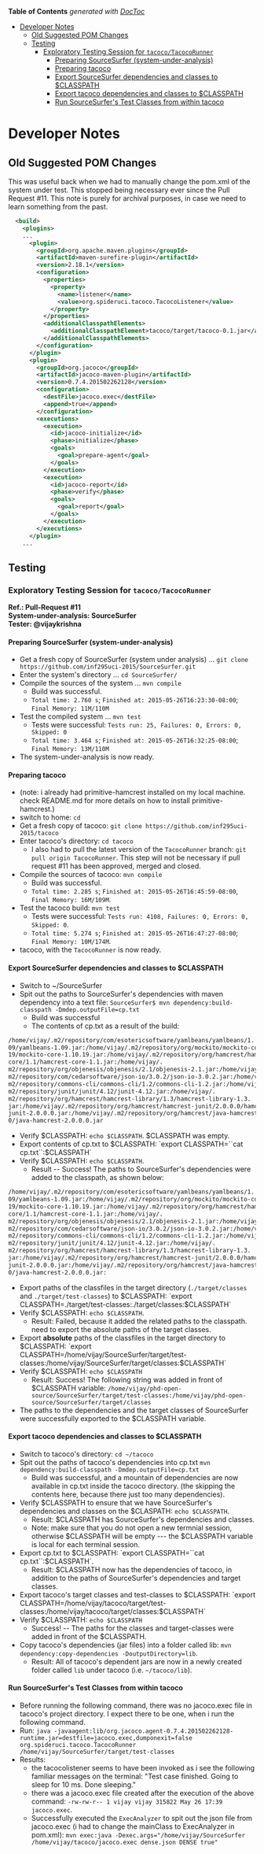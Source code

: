 <!-- START doctoc generated TOC please keep comment here to allow auto update -->
<!-- DON'T EDIT THIS SECTION, INSTEAD RE-RUN doctoc TO UPDATE -->
**Table of Contents**  *generated with [DocToc](https://github.com/thlorenz/doctoc)*

- [Developer Notes](#developer-notes)
  - [Old Suggested POM Changes](#old-suggested-pom-changes)
  - [Testing](#testing)
    - [Exploratory Testing Session for `tacoco/TacocoRunner`](#exploratory-testing-session-for-tacocotacocorunner)
      - [Preparing SourceSurfer (system-under-analysis)](#preparing-sourcesurfer-system-under-analysis)
      - [Preparing tacoco](#preparing-tacoco)
      - [Export SourceSurfer dependencies and classes to $CLASSPATH](#export-sourcesurfer-dependencies-and-classes-to-classpath)
      - [Export tacoco dependencies and classes to $CLASSPATH](#export-tacoco-dependencies-and-classes-to-classpath)
      - [Run SourceSurfer's Test Classes from within tacoco](#run-sourcesurfers-test-classes-from-within-tacoco)

<!-- END doctoc generated TOC please keep comment here to allow auto update -->

# Developer Notes

## Old Suggested POM Changes
This was useful back when we had to manually change the pom.xml of the system under test. This stopped being necessary ever since the Pull Request #11. This note is purely for archival purposes, in case we need to learn something from the past.

~~~xml
  <build>
    <plugins>
    ...
      <plugin>
        <groupId>org.apache.maven.plugins</groupId>
        <artifactId>maven-surefire-plugin</artifactId>
        <version>2.18.1</version>
        <configuration>
          <properties>
            <property>
              <name>listener</name>
              <value>org.spideruci.tacoco.TacocoListener</value>
            </property>
          </properties>
          <additionalClasspathElements>
            <additionalClasspathElement>tacoco/target/tacoco-0.1.jar</additionalClasspathElement>
          </additionalClasspathElements>
        </configuration>
      </plugin>
      <plugin>
        <groupId>org.jacoco</groupId>
        <artifactId>jacoco-maven-plugin</artifactId>
        <version>0.7.4.201502262128</version>
        <configuration>
          <destFile>jacoco.exec</destFile>
          <append>true</append>
        </configuration>
        <executions>
          <execution>
            <id>jacoco-initialize</id>
            <phase>initialize</phase>
            <goals>
              <goal>prepare-agent</goal>
            </goals>
          </execution>
          <execution>
            <id>jacoco-report</id>
            <phase>verify</phase>
            <goals>
              <goal>report</goal>
            </goals>
          </execution>
        </executions>
      </plugin>
    ...
~~~

## Testing

### Exploratory Testing Session for `tacoco/TacocoRunner`

**Ref.: Pull-Request #11**  
**System-under-analysis: SourceSurfer**  
**Tester: @vijaykrishna**  


#### Preparing SourceSurfer (system-under-analysis)
- Get a fresh copy of SourceSurfer (system under analysis) ... `git clone https://github.com/inf295uci-2015/SourceSurfer.git`
- Enter the system's directory ... `cd SourceSurfer/`
- Compile the sources of the system ... `mvn compile`
    - Build was successful.
    - `Total time: 2.760 s`; `Finished at: 2015-05-26T16:23:30-08:00`; `Final Memory: 11M/110M`
- Test the compiled system ... `mvn test`
    - Tests were successful: `Tests run: 25, Failures: 0, Errors: 0, Skipped: 0`
    - `Total time: 3.464 s`; `Finished at: 2015-05-26T16:32:25-08:00`; `Final Memory: 13M/110M`
- The system-under-analysis is now ready.

#### Preparing tacoco
- (note: i already had primitive-hamcrest installed on my local machine. check README.md for more details on how to install primitive-hamcrest.)
- switch to home: `cd`
- Get a fresh copy of tacoco: `git clone https://github.com/inf295uci-2015/tacoco`
- Enter tacoco's directory: `cd tacoco`
    - I also had to pull the latest version of the `TacocoRunner` branch: `git pull origin TacocoRunner`. This step will not be necessary if pull request #11 has been approved, merged and closed.
- Compile the sources of tacoco: `mvn compile`
    + Build was successful.
    + `Total time: 2.285 s`; `Finished at: 2015-05-26T16:45:59-08:00`, `Final Memory: 16M/109M`.
- Test the tacoco build: `mvn test`
    + Tests were successful: `Tests run: 4108, Failures: 0, Errors: 0, Skipped: 0`.
    + `Total time: 5.274 s`; `Finished at: 2015-05-26T16:47:27-08:00`; `Final Memory: 10M/174M`.
- tacoco, with the `TacocoRunner` is now ready.

#### Export SourceSurfer dependencies and classes to $CLASSPATH
- Switch to ~/SourceSurfer
- Spit out the paths to SourceSurfer's dependencies with maven dependency into a text file: `SourceSurfer$ mvn dependency:build-classpath -Dmdep.outputFile=cp.txt`
    - Build was successful
    - The contents of cp.txt as a result of the build:
```tex
/home/vijay/.m2/repository/com/esotericsoftware/yamlbeans/yamlbeans/1.
09/yamlbeans-1.09.jar:/home/vijay/.m2/repository/org/mockito/mockito-core/1.10.
19/mockito-core-1.10.19.jar:/home/vijay/.m2/repository/org/hamcrest/hamcrest-
core/1.1/hamcrest-core-1.1.jar:/home/vijay/.
m2/repository/org/objenesis/objenesis/2.1/objenesis-2.1.jar:/home/vijay/.
m2/repository/com/cedarsoftware/json-io/3.0.2/json-io-3.0.2.jar:/home/vijay/.
m2/repository/commons-cli/commons-cli/1.2/commons-cli-1.2.jar:/home/vijay/.
m2/repository/junit/junit/4.12/junit-4.12.jar:/home/vijay/.
m2/repository/org/hamcrest/hamcrest-library/1.3/hamcrest-library-1.3.
jar:/home/vijay/.m2/repository/org/hamcrest/hamcrest-junit/2.0.0.0/hamcrest-
junit-2.0.0.0.jar:/home/vijay/.m2/repository/org/hamcrest/java-hamcrest/2.0.0.
0/java-hamcrest-2.0.0.0.jar
```
- Verify $CLASSPATH: `echo $CLASSPATH`. $CLASSPATH was empty.
- Export contents of cp.txt to $CLASSPATH: `export CLASSPATH=``cat cp.txt``:$CLASSPATH`
- Verify $CLASSPATH: `echo $CLASSPATH`.
    - Result -- Success! The paths to SourceSurfer's dependencies were added to the classpath, as shown below:
```tex
/home/vijay/.m2/repository/com/esotericsoftware/yamlbeans/yamlbeans/1.
09/yamlbeans-1.09.jar:/home/vijay/.m2/repository/org/mockito/mockito-core/1.10.
19/mockito-core-1.10.19.jar:/home/vijay/.m2/repository/org/hamcrest/hamcrest-
core/1.1/hamcrest-core-1.1.jar:/home/vijay/.
m2/repository/org/objenesis/objenesis/2.1/objenesis-2.1.jar:/home/vijay/.
m2/repository/com/cedarsoftware/json-io/3.0.2/json-io-3.0.2.jar:/home/vijay/.
m2/repository/commons-cli/commons-cli/1.2/commons-cli-1.2.jar:/home/vijay/.
m2/repository/junit/junit/4.12/junit-4.12.jar:/home/vijay/.
m2/repository/org/hamcrest/hamcrest-library/1.3/hamcrest-library-1.3.
jar:/home/vijay/.m2/repository/org/hamcrest/hamcrest-junit/2.0.0.0/hamcrest-
junit-2.0.0.0.jar:/home/vijay/.m2/repository/org/hamcrest/java-hamcrest/2.0.0.
0/java-hamcrest-2.0.0.0.jar:
```
- Export paths of the classfiles in the target directory (`./target/classes` and `./target/test-classes`) to $CLASSPATH: `export CLASSPATH=./target/test-classes:./target/classes:$CLASSPATH`
- Verify $CLASSPATH: `echo $CLASSPATH`. 
    - Result: Failed, because it added the related paths to the classpath. need to export the absolute paths of the target classes.
- Export **absolute** paths of the classfiles in the target directory to $CLASSPATH: `export CLASSPATH=/home/vijay/SourceSurfer/target/test-classes:/home/vijay/SourceSurfer/target/classes:$CLASSPATH`
- Verify $CLASSPATH: `echo $CLASSPATH`
    + Result: Success! The following string was added in front of $CLASSPATH variable: `/home/vijay/phd-open-source/SourceSurfer/target/test-classes:/home/vijay/phd-open-source/SourceSurfer/target/classes`
- The paths to the dependencies and the target classes of SourceSurfer were successfully exported to the $CLASSPATH variable.

#### Export tacoco dependencies and classes to $CLASSPATH
- Switch to tacoco's directory: `cd ~/tacoco`
- Spit out the paths of tacoco's dependencies into cp.txt `mvn dependency:build-classpath -Dmdep.outputFile=cp.txt`
    - Build was successful, and a mountain of dependencies are now available in cp.txt inside the tacoco directory. (the skipping the contents here, because there just too many dependencies).
- Verify $CLASSPATH to ensure that we have SourceSurfer's dependencies and classes on the $CLASPATH: `echo $CLASSPATH`. 
    - Result: $CLASSPATH has SourceSurfer's dependencies and classes.
    - Note: make sure that you do not open a new termnial session, otherwise $CLASSPATH will be empty --- the $CLASSPATH variable is local for each terminal session.
- Export cp.txt to $CLASSPATH: `export CLASSPATH=``cat cp.txt``:$CLASSPATH`.
    - Result: $CLASSPATH now has the dependencies of tacoco, in addition to the paths of SourceSurfer's dependencies and target classes.
- Export tacoco's target classes and test-classes to $CLASSPATH: `export CLASSPATH=/home/vijay/tacoco/target/test-classes:/home/vijay/tacoco/target/classes:$CLASSPATH`
- Verify $CLASSPATH: `echo $CLASSPATH`
    - Success! -- The paths for the classes and target-classes were added in front of the $CLASSPATH.
- Copy tacoco's dependencies (jar files) into a folder called lib: `mvn dependency:copy-dependencies -DoutputDirectory=lib`.
    + Result: All of tacoco's dependent jars are now in a newly created folder called `lib` under tacoco (i.e. `~/tacoco/lib`).

#### Run SourceSurfer's Test Classes from within tacoco
- Before running the following command, there was no jacoco.exec file in tacoco's project directory. I expect there to be one, when i run the following command.
- Run: `java -javaagent:lib/org.jacoco.agent-0.7.4.201502262128-runtime.jar=destfile=jacoco.exec,dumponexit=false org.spideruci.tacoco.TacocoRunner /home/vijay/SourceSurfer/target/test-classes`
- Results:
    - the tacocolistener seems to have been invoked as i see the following familiar messages on the terminal: "Test case finished. Going to sleep for 10 ms. Done sleeping."
    - there was a jacoco.exec file created after the execution of the above command: `-rw-rw-r-- 1 vijay vijay 315822 May 26 17:39 jacoco.exec`.
    - Successfully executed the `ExecAnalyzer` to spit out the json file from jacoco.exec (i had to change the mainClass to ExecAnalyzer in pom.xml): `mvn exec:java -Dexec.args="/home/vijay/SourceSurfer /home/vijay/tacoco/jacoco.exec dense.json DENSE true"`
